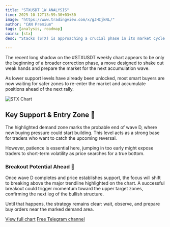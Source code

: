 ```yaml
---
title: "STXUSDT 1W ANALYSIS"
time: 2025-10-12T13:59:30+03+30
image: "https://www.tradingview.com/x/gJHIjkNL/"
author: "CAN Premium"
tags: [analysis, roadmap]
coins: [stx]
desc: "Stacks (STX) is approaching a crucial phase in its market cycle. After the recent correction, price action suggests that deeper levels might still be tested before any meaningful recovery begins. Let’s dive into what the chart is telling us and where the next big opportunity could be."

---
```


The recent long shadow on the #STXUSDT weekly chart appears to be only the beginning of a broader correction phase, a move designed to shake out weak hands and prepare the market for the next accumulation wave.

As lower support levels have already been unlocked, most smart buyers are now waiting for safer zones to re-enter the market and accumulate positions ahead of the next rally.

![STX Chart](https://www.tradingview.com/x/gJHIjkNL/)


## Key Support & Entry Zone 🎯

The highlighted demand zone marks the probable end of wave D, where new buying pressure could start building.
This level acts as a strong base for traders who want to catch the upcoming reversal.

However, patience is essential here, jumping in too early might expose traders to short-term volatility as price searches for a true bottom.

### Breakout Potential Ahead 🚀

Once wave D completes and price establishes support, the focus will shift to breaking above the major trendline highlighted on the chart.
A successful breakout could trigger momentum toward the upper target zones, confirming the next leg of the bullish structure.

Until that happens, the strategy remains clear: wait, observe, and prepare buy orders near the marked demand area.


[View full chart](https://www.tradingview.com/x/gJHIjkNL/)
[Free Telegram channel](https://t.me/+2znhsiCGpI81MzQ0)